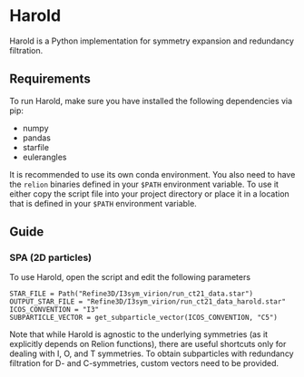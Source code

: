 # Harold

Harold is a Python implementation for symmetry expansion and redundancy filtration.

## Requirements

To run Harold, make sure you have installed the following dependencies via pip:

-   numpy
-   pandas
-   starfile
-   eulerangles

It is recommended to use its own conda environment. You also need to have the `relion` binaries defined in your `$PATH` environment variable. To use it either copy the script file into your project directory or place it in a location that is defined in your `$PATH` environment variable.

## Guide

### SPA (2D particles)

To use Harold, open the script and edit the following parameters
```
STAR_FILE = Path("Refine3D/I3sym_virion/run_ct21_data.star")
OUTPUT_STAR_FILE = "Refine3D/I3sym_virion/run_ct21_data_harold.star"
ICOS_CONVENTION = "I3"
SUBPARTICLE_VECTOR = get_subparticle_vector(ICOS_CONVENTION, "C5")
```

Note that while Harold is agnostic to the underlying symmetries (as it explicitly depends on Relion functions), there are useful shortcuts only for dealing with I, O, and T symmetries. To obtain subparticles with redundancy filtration for D- and C-symmetries, custom vectors need to be provided.
